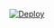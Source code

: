 [![Deploy](https://www.herokucdn.com/deploy/button.svg)](https://heroku.com/deploy?template=https://github.com/salmanpdr/Devil_queen)
